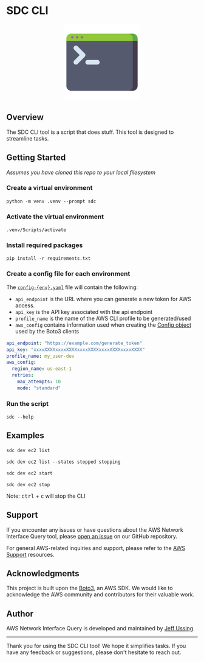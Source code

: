 # SDC CLI
<p align="center">
    <img src="sdc-cli-logo.png" alt="logo" height="200"/>
</p>

## Overview

The SDC CLI tool is a script that does stuff. This tool is designed to streamline tasks.

## Getting Started
_Assumes you have cloned this repo to your local filesystem_

### Create a virtual environment
```
python -m venv .venv --prompt sdc
```

### Activate the virtual environment
```
.venv/Scripts/activate
```

### Install required packages
```
pip install -r requirements.txt
```

### Create a config file for each environment
The [`config-{env}.yaml`](token_refresh/config.sample.yaml) file will contain the following:
- `api_endpoint` is the URL where you can generate a new token for AWS access.
- `api_key` is the API key associated with the api endpoint
- `profile_name` is the name of the AWS CLI profile to be generated/used
- `aws_config` contains information used when creating the [Config object](https://boto3.amazonaws.com/v1/documentation/api/latest/guide/configuration.html) used by the Boto3 clients

```yaml
api_endpoint: "https://example.com/generate_token"
api_key: "xxxxXXXXxxxxXXXXxxxxXXXXxxxxXXXXxxxxXXXX"
profile_name: my_user-dev
aws_config:
  region_name: us-east-1
  retries:
    max_attempts: 10
    mode: "standard"
```

### Run the script
```
sdc --help
```

## Examples
```
sdc dev ec2 list
```
```
sdc dev ec2 list --states stopped stopping
```
```
sdc dev ec2 start
```
```
sdc dev ec2 stop
```
Note: <kbd>ctrl</kbd> + <kbd>c</kbd> will stop the CLI

## Support

If you encounter any issues or have questions about the AWS Network Interface Query tool, please [open an issue](https://github.com/USDOT-SDC/dev-utils/issues) on our GitHub repository.

For general AWS-related inquiries and support, please refer to the [AWS Support](https://aws.amazon.com/support/) resources.

## Acknowledgments

This project is built upon the [Boto3](https://boto3.amazonaws.com/v1/documentation/api/latest/index.html), an AWS SDK. We would like to acknowledge the AWS community and contributors for their valuable work.

## Author

AWS Network Interface Query is developed and maintained by [Jeff Ussing](https://github.com/JeffUssing).

---

Thank you for using the SDC CLI tool! We hope it simplifies tasks. If you have any feedback or suggestions, please don't hesitate to reach out.
